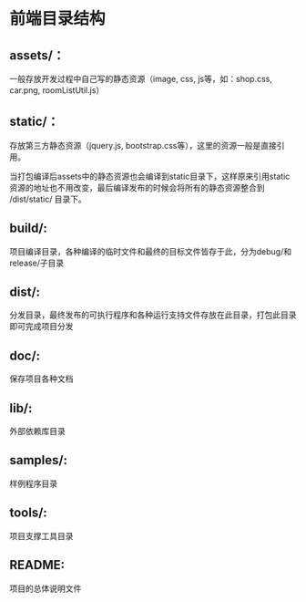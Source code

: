 # 前端目录结构

## assets/：

一般存放开发过程中自己写的静态资源（image, css, js等，如：shop.css, car.png, roomListUtil.js）

## static/：

存放第三方静态资源（jquery.js, bootstrap.css等），这里的资源一般是直接引用。

当打包编译后assets中的静态资源也会编译到static目录下，这样原来引用static资源的地址也不用改变，最后编译发布的时候会将所有的静态资源整合到 /dist/static/ 目录下。

## build/:

项目编译目录，各种编译的临时文件和最终的目标文件皆存于此，分为debug/和release/子目录

## dist/:

分发目录，最终发布的可执行程序和各种运行支持文件存放在此目录，打包此目录即可完成项目分发

## doc/:

保存项目各种文档

## lib/:

外部依赖库目录

## samples/:

样例程序目录

## tools/:

项目支撑工具目录

## README:

项目的总体说明文件